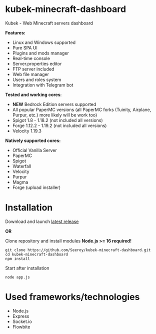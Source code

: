 # kubek-minecraft-dashboard
Kubek - Web Minecraft servers dashboard

**Features:**
- Linux and Windows supported
- Pure SPA UI
- Plugins and mods manager
- Real-time console
- Server.properties editor
- FTP server included
- Web file manager
- Users and roles system
- Integration with Telegram bot

**Tested and working cores**:
- **NEW** Bedrock Edition servers supported
- All popular PaperMC versions (all PaperMC forks (Tuinity, Airplane, Purpur, etc.) more likely will be work too)
- Spigot 1.8 - 1.18.2 (not included all versions)
- Forge 1.12.2 - 1.19.2 (not included all versions)
- Velocity 1.19.3

**Natively supported cores:**
- Official Vanilla Server
- PaperMC
- Spigot
- Waterfall
- Velocity
- Purpur
- Magma
- Forge (upload installer)

# Installation

Download and launch [latest release](https://github.com/Seeroy/kubek-minecraft-dashboard/releases/latest)

**OR**

Clone repository and install modules
**Node.js >= 16 required!**
```
git clone https://github.com/Seeroy/kubek-minecraft-dashboard.git
cd kubek-minecraft-dashboard
npm install
```

Start after installation
```
node app.js
```

# Used frameworks/technologies
- Node.js
- Express
- Socket.io
- Flowbite
